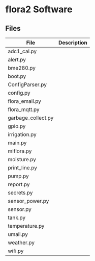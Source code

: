# flora2 Software

## Files

<table>
<thead>
  <tr>
    <th>File</th>
    <th>Description</th>
  </tr>
</thead>
<tbody>
  <tr>
    <td>adc1_cal.py</td>
    <td></td>
  </tr>
  <tr>
    <td>alert.py</td>
    <td></td>
  </tr>
  <tr>
    <td>bme280.py</td>
    <td></td>
  </tr>
  <tr>
    <td>boot.py</td>
    <td></td>
  </tr>
  <tr>
    <td>ConfigParser.py</td>
    <td></td>
  </tr>
  <tr>
    <td>config.py</td>
    <td></td>
  </tr>
  <tr>
    <td>flora_email.py</td>
    <td></td>
  </tr>
  <tr>
    <td>flora_mqtt.py</td>
    <td></td>
  </tr>
  <tr>
    <td>garbage_collect.py</td>
    <td></td>
  </tr>
  <tr>
    <td>gpio.py</td>
    <td></td>
  </tr>
  <tr>
    <td>irrigation.py</td>
    <td></td>
  </tr>
  <tr>
    <td>main.py</td>
    <td></td>
  </tr>
  <tr>
    <td>miflora.py</td>
    <td></td>
  </tr>
  <tr>
    <td>moisture.py</td>
    <td></td>
  </tr>
  <tr>
    <td>print_line.py</td>
    <td></td>
  </tr>
  <tr>
    <td>pump.py</td>
    <td></td>
  </tr>
  <tr>
    <td>report.py</td>
    <td></td>
  </tr>
  <tr>
    <td>secrets.py</td>
    <td></td>
  </tr>
  <tr>
    <td>sensor_power.py</td>
    <td></td>
  </tr>
  <tr>
    <td>sensor.py</td>
    <td></td>
  </tr>
  <tr>
    <td>tank.py</td>
    <td></td>
  </tr>
  <tr>
    <td>temperature.py</td>
    <td></td>
  </tr>
  <tr>
    <td>umail.py</td>
    <td></td>
  </tr>
  <tr>
    <td>weather.py</td>
    <td></td>
  </tr>
  <tr>
    <td>wifi.py</td>
    <td></td>
  </tr>
</tbody>
</table>
